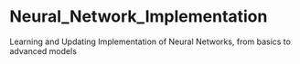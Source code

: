 # Neural_Network_Implementation
Learning and Updating Implementation of Neural Networks, from basics to advanced models

